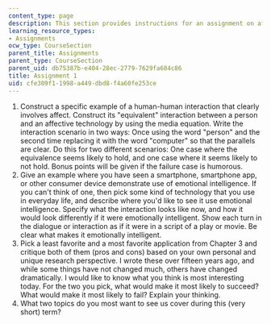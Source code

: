 ```yaml
---
content_type: page
description: This section provides instructions for an assignment on affective computing.
learning_resource_types:
- Assignments
ocw_type: CourseSection
parent_title: Assignments
parent_type: CourseSection
parent_uid: db75387b-e404-28ec-2779-7629fa684c86
title: Assignment 1
uid: cfe309f1-1998-a449-dbd8-f4a60fe253ce
---
```


1.  Construct a specific example of a human-human interaction that clearly involves affect. Construct its "equivalent" interaction between a person and an affective technology by using the media equation. Write the interaction scenario in two ways: Once using the word "person" and the second time replacing it with the word "computer" so that the parallels are clear. Do this for two different scenarios: One case where the equivalence seems likely to hold, and one case where it seems likely to not hold. Bonus points will be given if the failure case is humorous.
2.  Give an example where you have seen a smartphone, smartphone app, or other consumer device demonstrate use of emotional intelligence. If you can't think of one, then pick some kind of technology that you use in everyday life, and describe where you'd like to see it use emotional intelligence. Specify what the interaction looks like now, and how it would look differently if it were emotionally intelligent. Show each turn in the dialogue or interaction as if it were in a script of a play or movie. Be clear what makes it emotionally intelligent.
3.  Pick a least favorite and a most favorite application from Chapter 3 and critique both of them (pros and cons) based on your own personal and unique research perspective. I wrote these over fifteen years ago, and while some things have not changed much, others have changed dramatically. I would like to know what you think is most interesting today. For the two you pick, what would make it most likely to succeed? What would make it most likely to fail? Explain your thinking.
4.  What two topics do you most want to see us cover during this (very short) term?